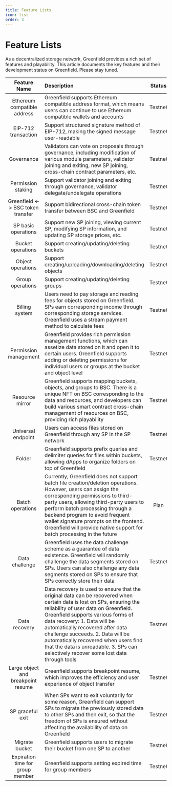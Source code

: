 ```yaml
---
title: Feature Lists
icon: list
order: 3
---
```


# Feature Lists

As a decentralized storage network, Greenfield provides a rich set of features and playability. This article documents
the key features and their development status on Greenfield. Please stay tuned.

|            Feature Name            | Description                                                                                                                                                                                                                                                                                                                                                                                                                                | Status  |
|:----------------------------------:|:-------------------------------------------------------------------------------------------------------------------------------------------------------------------------------------------------------------------------------------------------------------------------------------------------------------------------------------------------------------------------------------------------------------------------------------------|:-------:|
|    Ethereum compatible address     | Greenfield supports Ethereum compatible address format, which means users can continue to use Ethereum compatible wallets and accounts                                                                                                                                                                                                                                                                                                     | Testnet |
|        EIP-712 transaction         | Support structured signature method of EIP-712, making the signed message user-readable                                                                                                                                                                                                                                                                                                                                                    | Testnet |
|             Governance             | Validators can vote on proposals through governance, including modification of various module parameters, validator joining and exiting, new SP joining, cross-chain contract parameters, etc.                                                                                                                                                                                                                                             | Testnet |
|         Permission staking         | Support validator joining and exiting through governance, validator delegate/undelegate operations                                                                                                                                                                                                                                                                                                                                         | Testnet |
| Greenfield <-> BSC token transfer  | Support bidirectional cross-chain token transfer between BSC and Greenfield                                                                                                                                                                                                                                                                                                                                                                | Testnet |
|        SP basic operations         | Support new SP joining, viewing current SP, modifying SP information, and updating SP storage prices, etc.                                                                                                                                                                                                                                                                                                                                 | Testnet |
|         Bucket operations          | Support creating/updating/deleting buckets                                                                                                                                                                                                                                                                                                                                                                                                 | Testnet |
|         Object operations          | Support creating/uploading/downloading/deleting objects                                                                                                                                                                                                                                                                                                                                                                                    | Testnet |
|          Group operations          | Support creating/updating/deleting groups                                                                                                                                                                                                                                                                                                                                                                                                  | Testnet |
|           Billing system           | Users need to pay storage and reading fees for objects stored on Greenfield. SPs earn corresponding income through corresponding storage services. Greenfield uses a stream payment method to calculate fees                                                                                                                                                                                                                               | Testnet |
|       Permission management        | Greenfield provides rich permission management functions, which can assetize data stored on it and open it to certain users. Greenfield supports adding or deleting permissions for individual users or groups at the bucket and object level                                                                                                                                                                                              | Testnet |
|          Resource mirror           | Greenfield supports mapping buckets, objects, and groups to BSC. There is a unique NFT on BSC corresponding to the data and resources, and developers can build various smart contract cross-chain management of resources on BSC, providing rich playability                                                                                                                                                                              | Testnet |
|         Universal endpoint         | Users can access files stored on Greenfield through any SP in the SP network                                                                                                                                                                                                                                                                                                                                                               | Testnet |
|               Folder               | Greenfield supports prefix queries and delimiter queries for files within buckets, allowing dApps to organize folders on top of Greenfield                                                                                                                                                                                                                                                                                                 | Testnet |
|          Batch operations          | Currently, Greenfield does not support batch file creation/deletion operations. However, users can assign the corresponding permissions to third-party users, allowing third-party users to perform batch processing through a backend program to avoid frequent wallet signature prompts on the frontend. Greenfield will provide native support for batch processing in the future                                                       |  Plan   |
|           Data challenge           | Greenfield uses the data challenge scheme as a guarantee of data existence. Greenfield will randomly challenge the data segments stored on SPs. Users can also challenge any data segments stored on SPs to ensure that SPs correctly store their data                                                                                                                                                                                     | Testnet |
|           Data recovery            | Data recovery is used to ensure that the original data can be recovered when certain data is lost on SPs, ensuring the reliability of user data on Greenfield. Greenfield supports various forms of data recovery: 1. Data will be automatically recovered after data challenge succeeds. 2. Data will be automatically recovered when users find that the data is unreadable. 3. SPs can selectively recover some lost data through tools | Testnet |
| Large object and breakpoint resume | Greenfield supports breakpoint resume, which improves the efficiency and user experience of object transfer                                                                                                                                                                                                                                                                                                                                | Testnet |
|          SP graceful exit          | When SPs want to exit voluntarily for some reason, Greenfield can support SPs to migrate the previously stored data to other SPs and then exit, so that the freedom of SPs is ensured without affecting the availability of data on Greenfield                                                                                                                                                                                             | Testnet |
|           Migrate bucket           | Greenfield supports users to migrate their bucket from one SP to another                                                                                                                                                                                                                                                                                                                                                                   | Testnet |
|  Expiration time for group member  | Greenfield supports setting expired time for group members                                                                                                                                                                                                                                                                                                                                                                                 | Testnet |